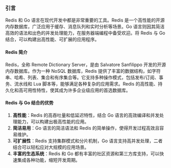 ### 引言

Redis 和 Go 语言在现代开发中都是非常重要的工具。Redis 是一个高性能的开源内存数据库，广泛应用于缓存、消息队列和实时分析等场景。Go 语言则因其简洁高效的语法和出色的并发处理能力，在服务器端编程中备受欢迎。将 Redis 与 Go 结合，可以构建出高性能、可扩展的应用程序。

#### Redis 简介
Redis，全称 Remote Dictionary Server，是由 Salvatore Sanfilippo 开发的开源内存数据库。作为一种 NoSQL 数据库，Redis 提供了丰富的数据结构，如字符串、哈希、列表、集合和有序集合等。它支持多种操作模式，包括发布/订阅、事务、流水线和 Lua 脚本等，能够满足各种复杂的应用需求。Redis 的高性能、持久化和高可用性特性，使其成为许多企业级应用的首选数据库。


#### Redis 与 Go 结合的优势
1. **高性能**：Redis 的高吞吐量和低延迟特性，结合 Go 语言的高效编译和并发处理能力，可以构建出极高性能的应用。
2. **简洁易用**：Go 语言的简洁语法和 Redis 的简单操作，使得开发过程高效且容易维护。
3. **可扩展性**：Redis 支持集群模式和分片机制，Go 语言支持高并发处理，二者结合可以轻松应对大规模的应用场景。
4. **丰富的生态系统**：Redis 和 Go 都有丰富的社区资源和第三方库支持，可以快速集成各种功能，缩短开发周期。
